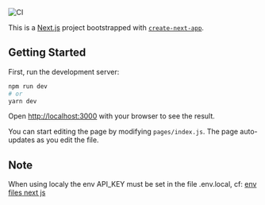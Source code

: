 ![CI](https://github.com/Wizyma/crypto-smartflow/workflows/CI/badge.svg)

This is a [Next.js](https://nextjs.org/) project bootstrapped with [`create-next-app`](https://github.com/vercel/next.js/tree/canary/packages/create-next-app).

## Getting Started

First, run the development server:

```bash
npm run dev
# or
yarn dev
```

Open [http://localhost:3000](http://localhost:3000) with your browser to see the result.

You can start editing the page by modifying `pages/index.js`. The page auto-updates as you edit the file.

## Note

When using localy the env API_KEY must be set in the file .env.local, cf: [env files next js](https://nextjs.org/docs/basic-features/environment-variables)
